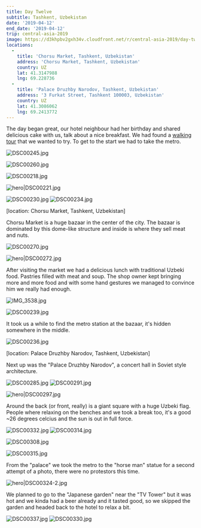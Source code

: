 ```yaml
---
title: Day Twelve
subtitle: Tashkent, Uzbekistan
date: '2019-04-12'
end_date: '2019-04-12'
trip: central-asia-2019
image: https://d3khpbv2gxh34v.cloudfront.net/r/central-asia-2019/day-twelve/DSC00324.jpg
locations:
  -
    title: 'Chorsu Market, Tashkent, Uzbekistan'
    address: 'Chorsu Market, Tashkent, Uzbekistan'
    country: UZ
    lat: 41.3147988
    lng: 69.228736
  -
    title: 'Palace Druzhby Narodov, Tashkent, Uzbekistan'
    address: '3 Furkat Street, Tashkent 100003, Uzbekistan'
    country: UZ
    lat: 41.3086062
    lng: 69.2413772
---
```


The day began great, our hotel neighbour had her birthday and shared delicious cake with us, talk about a nice breakfast. We had found a [walking tour](https://caravanistan.com/places/walking-old-tashkent/) that we wanted to try. To get to the start we had to take the metro.

![DSC00245.jpg](https://d3khpbv2gxh34v.cloudfront.net/r/central-asia-2019/day-twelve/DSC00245.jpg "1.488")

![DSC00260.jpg](https://d3khpbv2gxh34v.cloudfront.net/r/central-asia-2019/day-twelve/DSC00260.jpg "1.5")

![DSC00218.jpg](https://d3khpbv2gxh34v.cloudfront.net/r/central-asia-2019/day-twelve/DSC00218.jpg "1.5")

![hero|DSC00221.jpg](https://d3khpbv2gxh34v.cloudfront.net/r/central-asia-2019/day-twelve/DSC00221.jpg "1.5")

![DSC00230.jpg](https://d3khpbv2gxh34v.cloudfront.net/r/central-asia-2019/day-twelve/DSC00230.jpg "1.5")
![DSC00234.jpg](https://d3khpbv2gxh34v.cloudfront.net/r/central-asia-2019/day-twelve/DSC00234.jpg "1.5")


[location: Chorsu Market, Tashkent, Uzbekistan]

Chorsu Market is a huge bazaar in the center of the city. The bazaar is dominated by this dome-like structure and inside is where they sell meat and nuts.

![DSC00270.jpg](https://d3khpbv2gxh34v.cloudfront.net/r/central-asia-2019/day-twelve/DSC00270.jpg "1.5")

![hero|DSC00272.jpg](https://d3khpbv2gxh34v.cloudfront.net/r/central-asia-2019/day-twelve/DSC00272.jpg "1.5")

After visiting the market we had a delicious lunch with traditional Uzbeki food. Pastries filled with meat and soup. The shop owner kept bringing more and more food and with some hand gestures we managed to convince him we really had enough.

![IMG_3538.jpg](https://d3khpbv2gxh34v.cloudfront.net/r/central-asia-2019/day-twelve/IMG_3538.jpg "1.5")

![DSC00239.jpg](https://d3khpbv2gxh34v.cloudfront.net/r/central-asia-2019/day-twelve/DSC00239.jpg "1.5")


It took us a while to find the metro station at the bazaar, it's hidden somewhere in the middle.

![DSC00236.jpg](https://d3khpbv2gxh34v.cloudfront.net/r/central-asia-2019/day-twelve/DSC00236.jpg "1.5")



[location: Palace Druzhby Narodov, Tashkent, Uzbekistan]

Next up was the "Palace Druzhby Narodov", a concert hall in Soviet style architecture.

![DSC00285.jpg](https://d3khpbv2gxh34v.cloudfront.net/r/central-asia-2019/day-twelve/DSC00285.jpg "0.667")
![DSC00291.jpg](https://d3khpbv2gxh34v.cloudfront.net/r/central-asia-2019/day-twelve/DSC00291.jpg "1.5")

![hero|DSC00297.jpg](https://d3khpbv2gxh34v.cloudfront.net/r/central-asia-2019/day-twelve/DSC00297.jpg "1.5")

Around the back (or front, really) is a giant square with a huge Uzbeki flag. People where relaxing on the benches and we took a break too, it's a good ~26 degrees celcius and the sun is out in full force.

![DSC00332.jpg](https://d3khpbv2gxh34v.cloudfront.net/r/central-asia-2019/day-twelve/DSC00332.jpg "1.5")
![DSC00314.jpg](https://d3khpbv2gxh34v.cloudfront.net/r/central-asia-2019/day-twelve/DSC00314.jpg "0.667")


![DSC00308.jpg](https://d3khpbv2gxh34v.cloudfront.net/r/central-asia-2019/day-twelve/DSC00308.jpg "1.5")

![DSC00315.jpg](https://d3khpbv2gxh34v.cloudfront.net/r/central-asia-2019/day-twelve/DSC00315.jpg "1.5")

From the "palace" we took the metro to the "horse man" statue for a second attempt of a photo, there were no protestors this time.

![hero|DSC00324-2.jpg](https://d3khpbv2gxh34v.cloudfront.net/r/central-asia-2019/day-twelve/DSC00324-2.jpg "1.5")

We planned to go to the "Japanese garden" near the "TV Tower" but it was hot and we kinda had a beer already and it tasted good, so we skipped the garden and headed back to the hotel to relax a bit.


![DSC00337.jpg](https://d3khpbv2gxh34v.cloudfront.net/r/central-asia-2019/day-twelve/DSC00337.jpg "1.5")
![DSC00330.jpg](https://d3khpbv2gxh34v.cloudfront.net/r/central-asia-2019/day-twelve/DSC00330.jpg "0.667")
